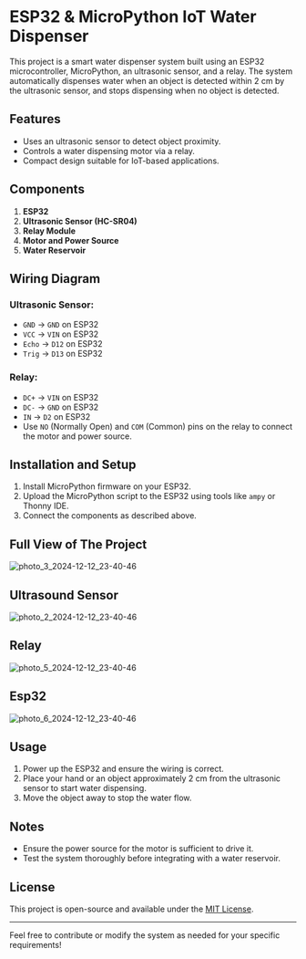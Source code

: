 # ESP32 & MicroPython IoT Water Dispenser

This project is a smart water dispenser system built using an ESP32 microcontroller, MicroPython, an ultrasonic sensor, and a relay. The system automatically dispenses water when an object is detected within 2 cm by the ultrasonic sensor, and stops dispensing when no object is detected.

## Features
- Uses an ultrasonic sensor to detect object proximity.
- Controls a water dispensing motor via a relay.
- Compact design suitable for IoT-based applications.

## Components
1. **ESP32**
2. **Ultrasonic Sensor (HC-SR04)**
3. **Relay Module**
4. **Motor and Power Source**
5. **Water Reservoir**

## Wiring Diagram
### Ultrasonic Sensor:
- `GND` -> `GND` on ESP32
- `VCC` -> `VIN` on ESP32
- `Echo` -> `D12` on ESP32
- `Trig` -> `D13` on ESP32

### Relay:
- `DC+` -> `VIN` on ESP32
- `DC-` -> `GND` on ESP32
- `IN` -> `D2` on ESP32
- Use `NO` (Normally Open) and `COM` (Common) pins on the relay to connect the motor and power source.

## Installation and Setup
1. Install MicroPython firmware on your ESP32.
2. Upload the MicroPython script to the ESP32 using tools like `ampy` or Thonny IDE.
3. Connect the components as described above.

## Full View of The Project
![photo_3_2024-12-12_23-40-46](https://github.com/user-attachments/assets/fdb46595-df2e-4a6d-94ca-1789ea2315ab)

## Ultrasound Sensor
![photo_2_2024-12-12_23-40-46](https://github.com/user-attachments/assets/a1e7eaa5-ad45-4eb4-b006-a95e710ba04f)

## Relay
![photo_5_2024-12-12_23-40-46](https://github.com/user-attachments/assets/285b3a41-aa4b-48bf-a99c-502df024be46)

## Esp32
![photo_6_2024-12-12_23-40-46](https://github.com/user-attachments/assets/8d5515b5-6680-4474-83f1-64d1ee567dfc)


## Usage
1. Power up the ESP32 and ensure the wiring is correct.
2. Place your hand or an object approximately 2 cm from the ultrasonic sensor to start water dispensing.
3. Move the object away to stop the water flow.

## Notes
- Ensure the power source for the motor is sufficient to drive it.
- Test the system thoroughly before integrating with a water reservoir.

## License
This project is open-source and available under the [MIT License](LICENSE).

---
Feel free to contribute or modify the system as needed for your specific requirements!
